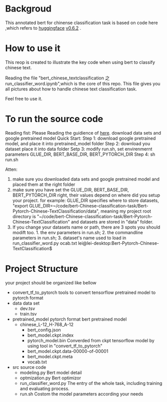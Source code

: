 # Backgroud
This annotated bert for chinense classification task is based on code here ,which refers to [huggingface](https://github.com/huggingface/transformers) [v0.6.2](https://github.com/huggingface/transformers/releases/tag/v0.6.2) .
# How to use it 
This reop is created to illustrate the key code when using bert to classify chinese text. 

Reading the file "bert_chinese_textclassification 之 run_classifier_word.ipynb",which is the core of this repo. This file gives you all pictures about how to handle chinese text classification task. 

Feel free to use it.


  
# To run the source code 
Reading fist:
Please Reading the guidience of [here](https://github.com/xieyufei1993/Bert-Pytorch-Chinese-TextClassification).
download data sets and google pretrained model
Quick Start:
Step 1: download google pretrained model, and place it into pretrained_model folder
Step 2: download you dataset place it into data folder
Setp 3: modify run.sh, set envirenmernt parameters GLUE_DIR, BERT_BASE_DIR, BERT_PYTORCH_DIR
Step 4: sh run.sh

Atten: 
1. make sure you downloaded data sets and google pretrained model and placed them at the right folder
2. make sure you have set the  GLUE_DIR, BERT_BASE_DIR, BERT_PYTORCH_DIR right, their values depend on where did you setup your project. for example: GLUE_DIR specifies where to store datasets, "export GLUE_DIR=~/code/bert-Chinese-classification-task/Bert-Pytorch-Chinese-TextClassification/data", meaning my project root directory is "~/code/bert-Chinese-classification-task/Bert-Pytorch-Chinese-TextClassification" and datasets are stored in "data" folder.
3. If you change your datasets name or path, there are 3 spots you should modift too. 1. the env parameters in run.sh; 2. the commandline parameters in run.sh; 3. dataset's name used to load in run_classifier_word.py
ocab.txt
lei@lei-desktop:Bert-Pytorch-Chinese-TextClassification$ 

# Project Structure
your project should be organized like bellow
+ convert_tf_to_pytorch     tools to convert tensorflow pretrained model to pytorch format 
+ data                      data set
  - dev.tsv  
  - train.tsv
+ pretrained_model          pytorch format bert pretrained model
  + chinese_L-12_H-768_A-12
    - bert_config.json                     
    - bert_model.ckpt.index  
    - pytorch_model.bin     Converded from ckpt tensorflow  model by using tool in "convert_tf_to_pytorch"
    - bert_model.ckpt.data-00000-of-00001  
    - bert_model.ckpt.meta   
    - vocab.txt
+ src                       source code 
  - modeling.py             Bert model detail
  - optmization.py          Bert optimizor
  - run_classifier_word.py  The entry of the whole task, including training and evaluating process.
  - run.sh                  Costom the model parameters according your needs
  
